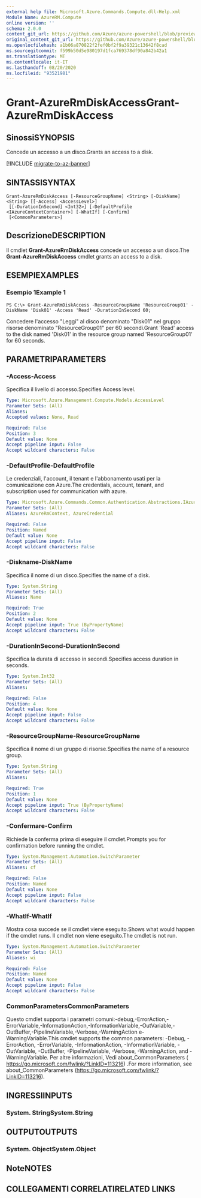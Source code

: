 ```yaml
---
external help file: Microsoft.Azure.Commands.Compute.dll-Help.xml
Module Name: AzureRM.Compute
online version: ''
schema: 2.0.0
content_git_url: https://github.com/Azure/azure-powershell/blob/preview/src/ResourceManager/Compute/Stack/Commands.Compute/help/Grant-AzureRmDiskAccess.md
original_content_git_url: https://github.com/Azure/azure-powershell/blob/preview/src/ResourceManager/Compute/Stack/Commands.Compute/help/Grant-AzureRmDiskAccess.md
ms.openlocfilehash: a1b06a870822f2fef0bf2f9a39321c13642f8cad
ms.sourcegitcommit: f599b50d5e980197d1fca769378df90a842b42a1
ms.translationtype: MT
ms.contentlocale: it-IT
ms.lasthandoff: 08/20/2020
ms.locfileid: "93521981"
---
```

# <span data-ttu-id="32fef-101">Grant-AzureRmDiskAccess</span><span class="sxs-lookup"><span data-stu-id="32fef-101">Grant-AzureRmDiskAccess</span></span>

## <span data-ttu-id="32fef-102">Sinossi</span><span class="sxs-lookup"><span data-stu-id="32fef-102">SYNOPSIS</span></span>
<span data-ttu-id="32fef-103">Concede un accesso a un disco.</span><span class="sxs-lookup"><span data-stu-id="32fef-103">Grants an access to a disk.</span></span>

[!INCLUDE [migrate-to-az-banner](../../includes/migrate-to-az-banner.md)]

## <span data-ttu-id="32fef-104">SINTASSI</span><span class="sxs-lookup"><span data-stu-id="32fef-104">SYNTAX</span></span>

```
Grant-AzureRmDiskAccess [-ResourceGroupName] <String> [-DiskName] <String> [[-Access] <AccessLevel>]
 [[-DurationInSecond] <Int32>] [-DefaultProfile <IAzureContextContainer>] [-WhatIf] [-Confirm]
 [<CommonParameters>]
```

## <span data-ttu-id="32fef-105">Descrizione</span><span class="sxs-lookup"><span data-stu-id="32fef-105">DESCRIPTION</span></span>
<span data-ttu-id="32fef-106">Il cmdlet **Grant-AzureRmDiskAccess** concede un accesso a un disco.</span><span class="sxs-lookup"><span data-stu-id="32fef-106">The **Grant-AzureRmDiskAccess** cmdlet grants an access to a disk.</span></span>

## <span data-ttu-id="32fef-107">ESEMPI</span><span class="sxs-lookup"><span data-stu-id="32fef-107">EXAMPLES</span></span>

### <span data-ttu-id="32fef-108">Esempio 1</span><span class="sxs-lookup"><span data-stu-id="32fef-108">Example 1</span></span>
```
PS C:\> Grant-AzureRmDiskAccess -ResourceGroupName 'ResourceGroup01' -DiskName 'Disk01' -Access 'Read' -DurationInSecond 60;
```

<span data-ttu-id="32fef-109">Concedere l'accesso "Leggi" al disco denominato "Disk01" nel gruppo risorse denominato "ResourceGroup01" per 60 secondi.</span><span class="sxs-lookup"><span data-stu-id="32fef-109">Grant 'Read' access to the disk named 'Disk01' in the resource group named 'ResourceGroup01' for 60 seconds.</span></span>

## <span data-ttu-id="32fef-110">PARAMETRI</span><span class="sxs-lookup"><span data-stu-id="32fef-110">PARAMETERS</span></span>

### <span data-ttu-id="32fef-111">-Access</span><span class="sxs-lookup"><span data-stu-id="32fef-111">-Access</span></span>
<span data-ttu-id="32fef-112">Specifica il livello di accesso.</span><span class="sxs-lookup"><span data-stu-id="32fef-112">Specifies Access level.</span></span>

```yaml
Type: Microsoft.Azure.Management.Compute.Models.AccessLevel
Parameter Sets: (All)
Aliases: 
Accepted values: None, Read

Required: False
Position: 3
Default value: None
Accept pipeline input: False
Accept wildcard characters: False
```

### <span data-ttu-id="32fef-113">-DefaultProfile</span><span class="sxs-lookup"><span data-stu-id="32fef-113">-DefaultProfile</span></span>
<span data-ttu-id="32fef-114">Le credenziali, l'account, il tenant e l'abbonamento usati per la comunicazione con Azure.</span><span class="sxs-lookup"><span data-stu-id="32fef-114">The credentials, account, tenant, and subscription used for communication with azure.</span></span>

```yaml
Type: Microsoft.Azure.Commands.Common.Authentication.Abstractions.IAzureContextContainer
Parameter Sets: (All)
Aliases: AzureRmContext, AzureCredential

Required: False
Position: Named
Default value: None
Accept pipeline input: False
Accept wildcard characters: False
```

### <span data-ttu-id="32fef-115">-Diskname</span><span class="sxs-lookup"><span data-stu-id="32fef-115">-DiskName</span></span>
<span data-ttu-id="32fef-116">Specifica il nome di un disco.</span><span class="sxs-lookup"><span data-stu-id="32fef-116">Specifies the name of a disk.</span></span>

```yaml
Type: System.String
Parameter Sets: (All)
Aliases: Name

Required: True
Position: 2
Default value: None
Accept pipeline input: True (ByPropertyName)
Accept wildcard characters: False
```

### <span data-ttu-id="32fef-117">-DurationInSecond</span><span class="sxs-lookup"><span data-stu-id="32fef-117">-DurationInSecond</span></span>
<span data-ttu-id="32fef-118">Specifica la durata di accesso in secondi.</span><span class="sxs-lookup"><span data-stu-id="32fef-118">Specifies access duration in seconds.</span></span>

```yaml
Type: System.Int32
Parameter Sets: (All)
Aliases: 

Required: False
Position: 4
Default value: None
Accept pipeline input: False
Accept wildcard characters: False
```

### <span data-ttu-id="32fef-119">-ResourceGroupName</span><span class="sxs-lookup"><span data-stu-id="32fef-119">-ResourceGroupName</span></span>
<span data-ttu-id="32fef-120">Specifica il nome di un gruppo di risorse.</span><span class="sxs-lookup"><span data-stu-id="32fef-120">Specifies the name of a resource group.</span></span>

```yaml
Type: System.String
Parameter Sets: (All)
Aliases: 

Required: True
Position: 1
Default value: None
Accept pipeline input: True (ByPropertyName)
Accept wildcard characters: False
```

### <span data-ttu-id="32fef-121">-Confermare</span><span class="sxs-lookup"><span data-stu-id="32fef-121">-Confirm</span></span>
<span data-ttu-id="32fef-122">Richiede la conferma prima di eseguire il cmdlet.</span><span class="sxs-lookup"><span data-stu-id="32fef-122">Prompts you for confirmation before running the cmdlet.</span></span>

```yaml
Type: System.Management.Automation.SwitchParameter
Parameter Sets: (All)
Aliases: cf

Required: False
Position: Named
Default value: None
Accept pipeline input: False
Accept wildcard characters: False
```

### <span data-ttu-id="32fef-123">-WhatIf</span><span class="sxs-lookup"><span data-stu-id="32fef-123">-WhatIf</span></span>
<span data-ttu-id="32fef-124">Mostra cosa succede se il cmdlet viene eseguito.</span><span class="sxs-lookup"><span data-stu-id="32fef-124">Shows what would happen if the cmdlet runs.</span></span> <span data-ttu-id="32fef-125">Il cmdlet non viene eseguito.</span><span class="sxs-lookup"><span data-stu-id="32fef-125">The cmdlet is not run.</span></span>

```yaml
Type: System.Management.Automation.SwitchParameter
Parameter Sets: (All)
Aliases: wi

Required: False
Position: Named
Default value: None
Accept pipeline input: False
Accept wildcard characters: False
```

### <span data-ttu-id="32fef-126">CommonParameters</span><span class="sxs-lookup"><span data-stu-id="32fef-126">CommonParameters</span></span>
<span data-ttu-id="32fef-127">Questo cmdlet supporta i parametri comuni:-debug,-ErrorAction,-ErrorVariable,-InformationAction,-InformationVariable,-OutVariable,-OutBuffer,-PipelineVariable,-Verbose,-WarningAction e-WarningVariable.</span><span class="sxs-lookup"><span data-stu-id="32fef-127">This cmdlet supports the common parameters: -Debug, -ErrorAction, -ErrorVariable, -InformationAction, -InformationVariable, -OutVariable, -OutBuffer, -PipelineVariable, -Verbose, -WarningAction, and -WarningVariable.</span></span> <span data-ttu-id="32fef-128">Per altre informazioni, Vedi about_CommonParameters ( https://go.microsoft.com/fwlink/?LinkID=113216) .</span><span class="sxs-lookup"><span data-stu-id="32fef-128">For more information, see about_CommonParameters (https://go.microsoft.com/fwlink/?LinkID=113216).</span></span>

## <span data-ttu-id="32fef-129">INGRESSI</span><span class="sxs-lookup"><span data-stu-id="32fef-129">INPUTS</span></span>

### <span data-ttu-id="32fef-130">System. String</span><span class="sxs-lookup"><span data-stu-id="32fef-130">System.String</span></span>

## <span data-ttu-id="32fef-131">OUTPUT</span><span class="sxs-lookup"><span data-stu-id="32fef-131">OUTPUTS</span></span>

### <span data-ttu-id="32fef-132">System. Object</span><span class="sxs-lookup"><span data-stu-id="32fef-132">System.Object</span></span>

## <span data-ttu-id="32fef-133">Note</span><span class="sxs-lookup"><span data-stu-id="32fef-133">NOTES</span></span>

## <span data-ttu-id="32fef-134">COLLEGAMENTI CORRELATI</span><span class="sxs-lookup"><span data-stu-id="32fef-134">RELATED LINKS</span></span>

